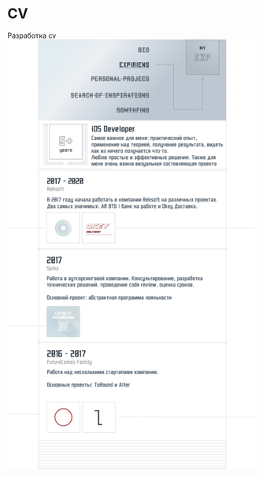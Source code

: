 # CV
Разработка cv
![Expiriens](https://github.com/VikRudkovskaya/CV/raw/master/Screens/Exp-Maket-v1.png)
